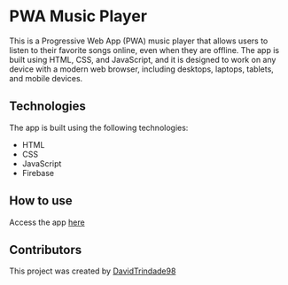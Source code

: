 # PWA Music Player

This is a Progressive Web App (PWA) music player that allows users to listen to their favorite songs online, even when they are offline. The app is built using HTML, CSS, and JavaScript, and it is designed to work on any device with a modern web browser, including desktops, laptops, tablets, and mobile devices.

## Technologies

The app is built using the following technologies:

- HTML
- CSS
- JavaScript
- Firebase

## How to use

Access the app [here](https://davidtrindade98.github.io/mobile-development-david/)

## Contributors

This project was created by [DavidTrindade98](https://github.com/davitrindade98)
